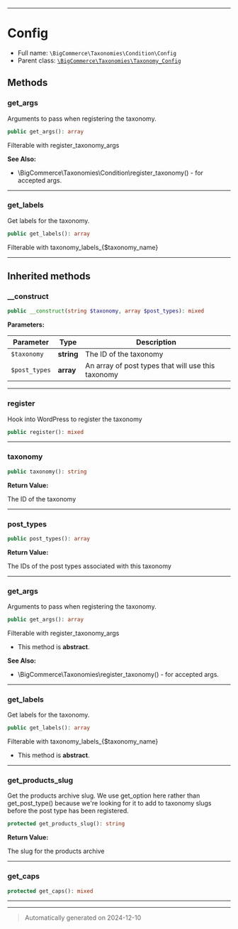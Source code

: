 ***

# Config





* Full name: `\BigCommerce\Taxonomies\Condition\Config`
* Parent class: [`\BigCommerce\Taxonomies\Taxonomy_Config`](../Taxonomy_Config.md)




## Methods


### get_args

Arguments to pass when registering the taxonomy.

```php
public get_args(): array
```

Filterable with register_taxonomy_args










**See Also:**

* \BigCommerce\Taxonomies\Condition\register_taxonomy() - for accepted args.

***

### get_labels

Get labels for the taxonomy.

```php
public get_labels(): array
```

Filterable with taxonomy_labels_{$taxonomy_name}










***


## Inherited methods


### __construct



```php
public __construct(string $taxonomy, array $post_types): mixed
```








**Parameters:**

| Parameter | Type | Description |
|-----------|------|-------------|
| `$taxonomy` | **string** | The ID of the taxonomy |
| `$post_types` | **array** | An array of post types that will use this taxonomy |





***

### register

Hook into WordPress to register the taxonomy

```php
public register(): mixed
```












***

### taxonomy



```php
public taxonomy(): string
```









**Return Value:**

The ID of the taxonomy




***

### post_types



```php
public post_types(): array
```









**Return Value:**

The IDs of the post types associated with this taxonomy




***

### get_args

Arguments to pass when registering the taxonomy.

```php
public get_args(): array
```

Filterable with register_taxonomy_args


* This method is **abstract**.







**See Also:**

* \BigCommerce\Taxonomies\register_taxonomy() - for accepted args.

***

### get_labels

Get labels for the taxonomy.

```php
public get_labels(): array
```

Filterable with taxonomy_labels_{$taxonomy_name}


* This method is **abstract**.







***

### get_products_slug

Get the products archive slug. We use get_option here
rather than get_post_type() because we're looking for it
to add to taxonomy slugs before the post type has been
registered.

```php
protected get_products_slug(): string
```









**Return Value:**

The slug for the products archive




***

### get_caps



```php
protected get_caps(): mixed
```












***


***
> Automatically generated on 2024-12-10
